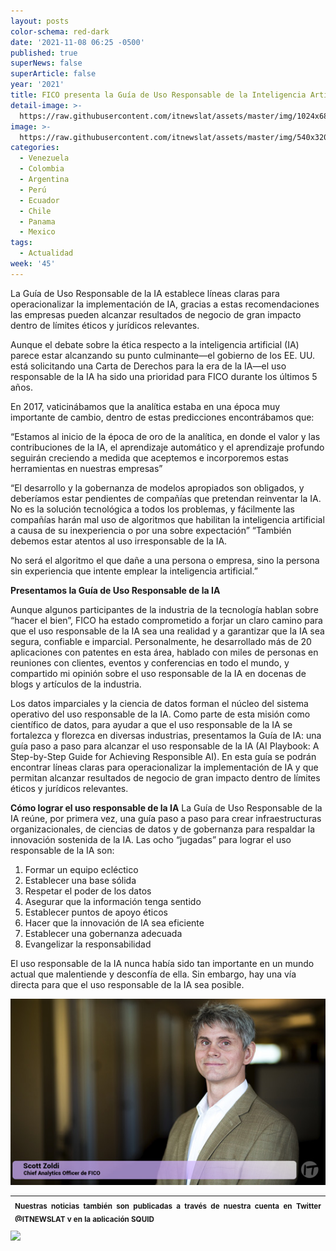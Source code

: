 ```yaml
---
layout: posts
color-schema: red-dark
date: '2021-11-08 06:25 -0500'
published: true
superNews: false
superArticle: false
year: '2021'
title: FICO presenta la Guía de Uso Responsable de la Inteligencia Artificial
detail-image: >-
  https://raw.githubusercontent.com/itnewslat/assets/master/img/1024x680/Scott-Zoldi-g.jpg
image: >-
  https://raw.githubusercontent.com/itnewslat/assets/master/img/540x320/Scott-Zoldi-p.jpg
categories:
  - Venezuela
  - Colombia
  - Argentina
  - Perú
  - Ecuador
  - Chile
  - Panama
  - Mexico
tags:
  - Actualidad
week: '45'
---
```


La Guía de Uso Responsable de la IA establece líneas claras para operacionalizar la implementación de IA, gracias a estas recomendaciones las empresas pueden alcanzar resultados de negocio de gran impacto dentro de límites éticos y jurídicos relevantes.

Aunque el debate sobre la ética respecto a la inteligencia artificial (IA) parece estar alcanzando su punto culminante—el gobierno de los EE. UU. está solicitando una Carta de Derechos para la era de la IA—el uso responsable de la IA ha sido una prioridad para FICO durante los últimos 5 años. 

En 2017, vaticinábamos que la analítica estaba en una época muy importante de cambio, dentro de estas predicciones encontrábamos que:

“Estamos al inicio de la época de oro de la analítica, en donde el valor y las contribuciones de la IA, el aprendizaje automático y el aprendizaje profundo seguirán creciendo a medida que aceptemos e incorporemos estas herramientas en nuestras empresas”

“El desarrollo y la gobernanza de modelos apropiados son obligados, y deberíamos estar pendientes de compañías que pretendan reinventar la IA. No es la solución tecnológica a todos los problemas, y fácilmente las compañías harán mal uso de algoritmos que habilitan la inteligencia artificial a causa de su inexperiencia o por una sobre expectación”
“También debemos estar atentos al uso irresponsable de la IA. 

No será el algoritmo el que dañe a una persona o empresa, sino la persona sin experiencia que intente emplear la inteligencia artificial.”

**Presentamos la Guía de Uso Responsable de la IA**

Aunque algunos participantes de la industria de la tecnología hablan sobre “hacer el bien”, FICO ha estado comprometido a forjar un claro camino para que el uso responsable de la IA sea una realidad y a garantizar que la IA sea segura, confiable e imparcial. Personalmente, he desarrollado más de 20 aplicaciones con patentes en esta área, hablado con miles de personas en reuniones con clientes, eventos y conferencias en todo el mundo, y compartido mi opinión sobre el uso responsable de la IA en docenas de blogs y artículos de la industria.

Los datos imparciales y la ciencia de datos forman el núcleo del sistema operativo del uso responsable de la IA. Como parte de esta misión como científico de datos, para ayudar a que el uso responsable de la IA se fortalezca y florezca en diversas industrias, presentamos la Guía de IA: una guía paso a paso para alcanzar el uso responsable de la IA (AI Playbook: A Step-by-Step Guide for Achieving Responsible AI). En esta guía se podrán encontrar líneas claras para operacionalizar la implementación de IA y que permitan alcanzar resultados de negocio de gran impacto dentro de límites éticos y jurídicos relevantes.

**Cómo lograr el uso responsable de la IA** 
La Guía de Uso Responsable de la IA reúne, por primera vez, una guía paso a paso para crear infraestructuras organizacionales, de ciencias de datos y de gobernanza para respaldar la innovación sostenida de la IA. Las ocho “jugadas” para lograr el uso responsable de la IA son:
1.	Formar un equipo ecléctico
2.	Establecer una base sólida
3.	Respetar el poder de los datos
4.	Asegurar que la información tenga sentido
5.	Establecer puntos de apoyo éticos 
6.	Hacer que la innovación de IA sea eficiente
7.	Establecer una gobernanza adecuada
8.	Evangelizar la responsabilidad

El uso responsable de la IA nunca había sido tan importante en un mundo actual que malentiende y desconfía de ella. Sin embargo, hay una vía directa para que el uso responsable de la IA sea posible.

![](https://raw.githubusercontent.com/itnewslat/assets/master/img/540x320/Scott-Zoldi-p.jpg)

<table style="height: 42px;" width="569">
<tbody>
<tr>
<td style="text-align: justify;"><sub><strong>Nuestras noticias también son publicadas a través de nuestra cuenta en Twitter <a href="https://twitter.com/itnewslat?lang=es">@ITNEWSLAT</a> y en la aplicación <a href="https://squidapp.co/en/">SQUID</a></strong></sub></td>
</tr>
</tbody>
</table>

<img src="https://tracker.metricool.com/c3po.jpg?hash=56f88a41e39ab42c063cc51676587a04"/>
